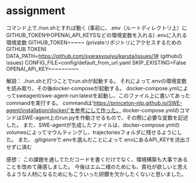 # assignment
コマンド上で./run.shとすれば動く
(事前に、.env（ルートディレクトリ上）にGITHUB_TOKENやOPENAI_API_KEYSなどの環境変数を入れる)
.envに入れる環境変数
GITHUB_TOKEN=~~~~ (privateリポジトリにアクセスするためのGITHUB TOKEN)
DATA_PATH=https://github.com/syarasyoujyu/karuta/issues/1# (githubのissues)
CONFIG_FILE=config/default_from_url.yaml
SKIP_EXISTING=False
OPENAI_API_KEY=~~~~~~~~

解説：
./run.shと打つことでrun.shが起動する。
それによって.envの環境変数を読み取り、その後docker-composeが起動する。
docker-compose.ymlによってsweagent/swe-agent-run:latestを起動し、このファイル上に書いてあったcommandを実行する。
commandは'https://princeton-nlp.github.io/SWE-agent/installation/docker/'を参考にして作った。
docker-compose.ymlのコマンドはSWE-agent上のrun.pyを作動させるもので、その際に必要な変数を記述した。
また、SWE-agentが生成したファイルは、docker-compose.ymlのvolumesによってマウんティングし、trajectoriesフォルダに残せるようにした。
また、.gitignoreで.envを選んだことによって.envにあるAPI_KEYを流出させずに済む

感想：
この課題を通してただコードを書くだけでなく、環境構築も大事であることを改めて痛感しました。
今後はエム二様のためにも、貴社が欲しいと思えるような人材になるためにもこういった研鑽を欠かしたくないと思いました。
